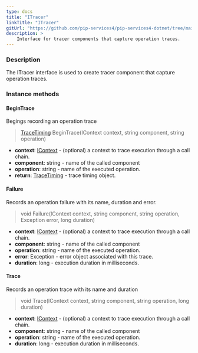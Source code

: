 ```yaml
---
type: docs
title: "ITracer"
linkTitle: "ITracer"
gitUrl: "https://github.com/pip-services4/pip-services4-dotnet/tree/main/pip-services4-observability-dotnet"
description: >
    Interface for tracer components that capture operation traces.
---
```


### Description

The ITracer interface is used to create tracer component that capture operation traces.

### Instance methods

#### BeginTrace
Begings recording an operation trace

> [TraceTiming](../trace_timing) BeginTrace(IContext context, string component, string operation)

- **context**: [IContext](../../../components/context/icontext) - (optional) a context to trace execution through a call chain.
- **component**: string - name of the called component
- **operation**: string - name of the executed operation.
- **return**: [TraceTiming](../trace_timing) - trace timing object.


#### Failure
Records an operation failure with its name, duration and error.

> void Failure(IContext context, string component, string operation, Exception error,
long duration)

- **context**: [IContext](../../../components/context/icontext) - (optional) a context to trace execution through a call chain.
- **component**: string - name of the called component
- **operation**: string - name of the executed operation.
- **error**: Exception - error object associated with this trace.
- **duration**: long - execution duration in milliseconds.


#### Trace
Records an operation trace with its name and duration

> void Trace(IContext context, string component, string operation, long duration)

- **context**: [IContext](../../../components/context/icontext) - (optional) a context to trace execution through a call chain.
- **component**: string - name of the called component
- **operation**: string - name of the executed operation.
- **duration**: long - execution duration in milliseconds.

